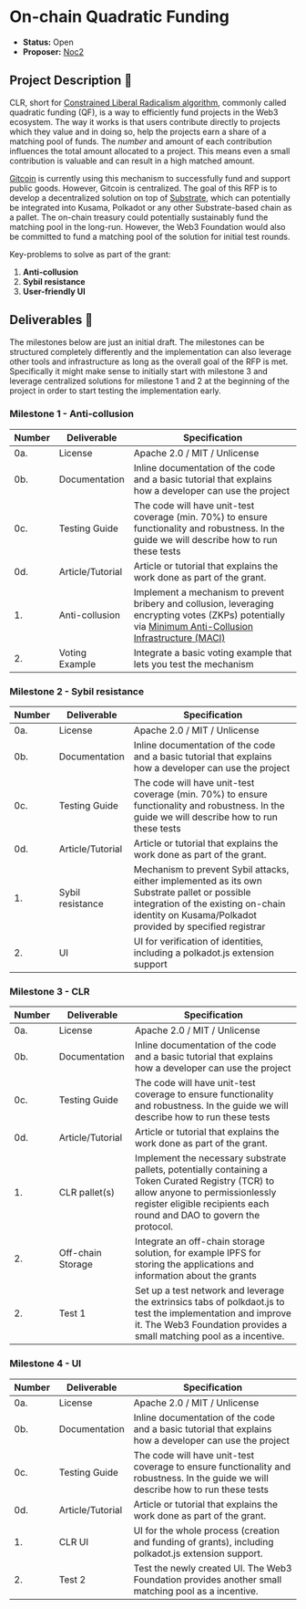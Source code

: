# On-chain Quadratic Funding

* **Status:** Open
* **Proposer:** [Noc2](https://github.com/Noc2)

## Project Description :page_facing_up: 

CLR, short for [Constrained Liberal Radicalism algorithm](https://blogchains.org/wp-content/uploads/sites/4/2019/04/SSRN-id3243656.pdf), commonly called quadratic funding (QF), is a way to efficiently fund projects in the Web3 ecosystem. The way it works is that users contribute directly to projects which they value and in doing so, help the projects earn a share of a matching pool of funds. The *number* and amount of each contribution influences the total amount allocated to a project. This means even a small contribution is valuable and can result in a high matched amount. 

[Gitcoin](https://gitcoin.co/) is currently using this mechanism to successfully fund and support public goods. However, Gitcoin is centralized. The goal of this RFP is to develop a decentralized solution on top of [Substrate](https://github.com/paritytech/substrate), which can potentially be integrated into Kusama, Polkadot or any other Substrate-based chain as a pallet. The on-chain treasury could potentially sustainably fund the matching pool in the long-run. However, the Web3 Foundation would also be committed to fund a matching pool of the solution for initial test rounds. 

Key-problems to solve as part of the grant:
1. **Anti-collusion** 
2. **Sybil resistance**
3. **User-friendly UI**
 

## Deliverables :nut_and_bolt:

The milestones below are just an initial draft. The milestones can be structured completely differently and the implementation can also leverage other tools and infrastructure as long as the overall goal of the RFP is met. Specifically it might make sense to initially start with milestone 3 and leverage centralized solutions for milestone 1 and 2 at the beginning of the project in order to start testing the implementation early.  

### Milestone 1 - Anti-collusion

| Number | Deliverable | Specification | 
| ------------- | ------------- | ------------- |
| 0a. | License | Apache 2.0 / MIT / Unlicense |
| 0b. | Documentation | Inline documentation of the code and a basic tutorial that explains how a developer can use the project |
| 0c. | Testing Guide | The code will have unit-test coverage (min. 70%) to ensure functionality and robustness. In the guide we will describe how to run these tests | 
| 0d. | Article/Tutorial | Article or tutorial that explains the work done as part of the grant. 
| 1. | Anti-collusion | Implement a mechanism to prevent bribery and collusion, leveraging encrypting votes (ZKPs) potentially via [Minimum Anti-Collusion Infrastructure (MACI)](https://ethresear.ch/t/minimal-anti-collusion-infrastructure/5413) |  
| 2.  | Voting Example | Integrate a basic voting example that lets you test the mechanism | 


### Milestone 2 - Sybil resistance

| Number | Deliverable | Specification | 
| ------------- | ------------- | ------------- |
| 0a. | License | Apache 2.0 / MIT / Unlicense |
| 0b. | Documentation | Inline documentation of the code and a basic tutorial that explains how a developer can use the project|
| 0c. | Testing Guide | The code will have unit-test coverage (min. 70%) to ensure functionality and robustness. In the guide we will describe how to run these tests | 
| 0d. | Article/Tutorial | Article or tutorial that explains the work done as part of the grant. 
| 1. | Sybil resistance | Mechanism to prevent Sybil attacks, either implemented as its own Substrate pallet or possible integration of the existing on-chain identity on Kusama/Polkadot provided by specified registrar  |  
| 2.  | UI | UI for verification of identities, including a polkadot.js extension support | 

### Milestone 3 - CLR

| Number | Deliverable | Specification | 
| ------------- | ------------- | ------------- |
| 0a. | License | Apache 2.0 / MIT / Unlicense |
| 0b. | Documentation | Inline documentation of the code and a basic tutorial that explains how a developer can use the project |
| 0c. | Testing Guide | The code will have unit-test coverage to ensure functionality and robustness. In the guide we will describe how to run these tests | 
| 0d. | Article/Tutorial | Article or tutorial that explains the work done as part of the grant. 
| 1. | CLR pallet(s) | Implement the necessary substrate pallets, potentially containing a Token Curated Registry (TCR) to allow anyone to permissionlessly register eligible recipients each round and DAO to govern the protocol.  |  
| 2. | Off-chain Storage | Integrate an off-chain storage solution, for example IPFS for storing the applications and information about the grants |
| 2.  | Test 1 | Set up a test network and leverage the extrinsics tabs of polkdaot.js to test the implementation and improve it. The Web3 Foundation provides a small matching pool as a incentive. | 

### Milestone 4 - UI

| Number | Deliverable | Specification | 
| ------------- | ------------- | ------------- |
| 0a. | License | Apache 2.0 / MIT / Unlicense |
| 0b. | Documentation | Inline documentation of the code and a basic tutorial that explains how a developer can use the project |
| 0c. | Testing Guide | The code will have unit-test coverage to ensure functionality and robustness. In the guide we will describe how to run these tests | 
| 0d. | Article/Tutorial | Article or tutorial that explains the work done as part of the grant. 
| 1. | CLR UI | UI for the whole process (creation and funding of grants), including polkadot.js extension support.  |  
| 2.  | Test 2 | Test the newly created UI. The Web3 Foundation provides another small matching pool as a incentive. | 


